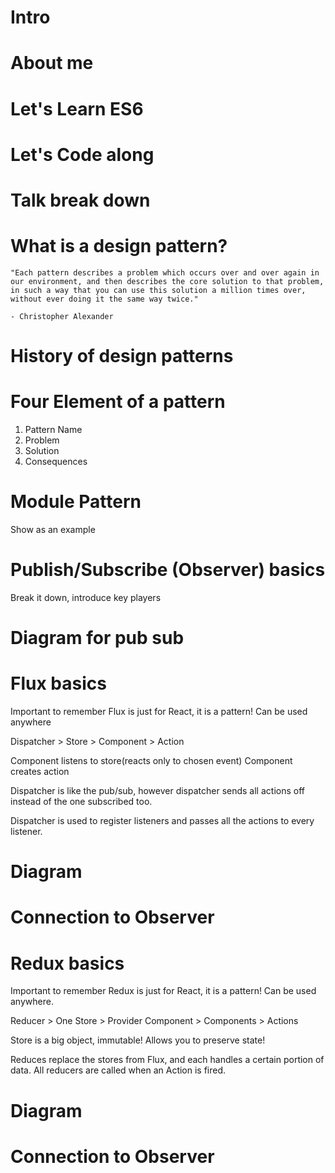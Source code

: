 # Intro

# About me

# Let's Learn ES6

# Let's Code along

# Talk break down

# What is a design pattern?

    "Each pattern describes a problem which occurs over and over again in our environment, and then describes the core solution to that problem, in such a way that you can use this solution a million times over, without ever doing it the same way twice."

    - Christopher Alexander

# History of design patterns

# Four Element of a pattern

1. Pattern Name
2. Problem
3. Solution
4. Consequences 

# Module Pattern

Show as an example

# Publish/Subscribe (Observer) basics

Break it down, introduce key players


# Diagram for pub sub

# Flux basics

Important to remember Flux is just for React, it is a pattern! Can be used anywhere

Dispatcher > Store > Component > Action

Component listens to store(reacts only to chosen event)
Component creates action

Dispatcher is like the pub/sub, however dispatcher sends all actions off instead of the one subscribed too.

Dispatcher is used to register listeners and passes all the actions to every listener. 

# Diagram

# Connection to Observer

# Redux basics

Important to remember Redux is just for React, it is a pattern! Can be used anywhere.

Reducer > One Store > Provider Component > Components > Actions

Store is a big object, immutable! Allows you to preserve state!

Reduces replace the stores from Flux, and each handles a certain portion of data. All reducers are called when an Action is fired.

# Diagram

# Connection to Observer
